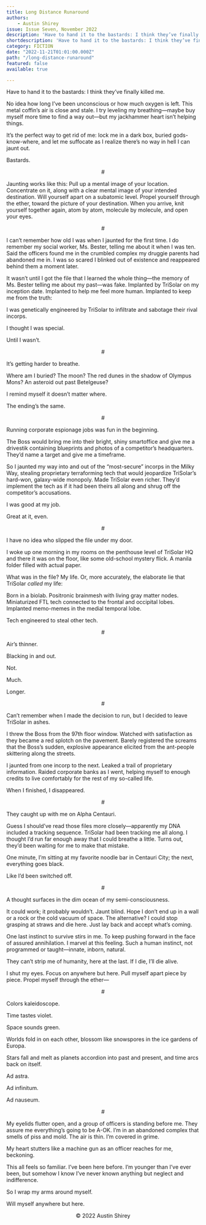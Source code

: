 ```yaml
---
title: Long Distance Runaround
authors:
    - Austin Shirey
issue: Issue Seven, November 2022
description: 'Have to hand it to the bastards: I think they’ve finally killed me. <p>No idea how long I’ve been unconscious or how much oxygen is left. This metal coffin’s air is close and stale. I try leveling my breathing—maybe buy myself more time to find a way out—but my jackhammer heart isn’t helping things.</p> <p>It’s the perfect way to get rid of me: lock me in a dark box, buried gods-know-where, and let me suffocate as I realize there’s no way in hell I can jaunt out.</p> <p>Bastards.</p>'
shortdescription: 'Have to hand it to the bastards: I think they’ve finally killed me. <p>No idea how long I’ve been unconscious or how much oxygen is left. This metal coffin’s air is close and stale. I try leveling my breathing—maybe buy myself more time to find a way out—but my jackhammer heart isn’t helping things.</p> <p>It’s the perfect way to get rid of me: lock me in a dark box, buried gods-know-where, and let me suffocate as I realize there’s no way in hell I can jaunt out.</p> <p>Bastards.</p>'
category: FICTION
date: "2022-11-21T01:01:00.000Z"
path: "/long-distance-runaround"
featured: false
available: true

---
```


Have to hand it to the bastards: I think they’ve finally killed me. 

No idea how long I’ve been unconscious or how much oxygen is left. This metal coffin’s air is close and stale. I try leveling my breathing—maybe buy myself more time to find a way out—but my jackhammer heart isn’t helping things.

It’s the perfect way to get rid of me: lock me in a dark box, buried gods-know-where, and let me suffocate as I realize there’s no way in hell I can jaunt out.

Bastards.

<p style="text-align: center;">#</p>

Jaunting works like this: Pull up a mental image of your location. Concentrate on it, along with a clear mental image of your intended destination. Will yourself apart on a subatomic level. Propel yourself through the ether, toward the picture of your destination. When you arrive, knit yourself together again, atom by atom, molecule by molecule, and open your eyes.

<p style="text-align: center;">#</p>

I can’t remember how old I was when I jaunted for the first time. I do remember my social worker, Ms. Bester, telling me about it when I was ten. Said the officers found me in the crumbled complex my druggie parents had abandoned me in. I was so scared I blinked out of existence and reappeared behind them a moment later.

It wasn’t until I got the file that I learned the whole thing—the memory of Ms. Bester telling me about my past—was fake. Implanted by TriSolar on my inception date. Implanted to help me feel more human. Implanted to keep me from the truth: 

I was genetically engineered by TriSolar to infiltrate and sabotage their rival incorps.

I thought I was special.

Until I wasn’t.

<p style="text-align: center;">#</p>

It’s getting harder to breathe.

Where am I buried? The moon? The red dunes in the shadow of Olympus Mons? An asteroid out past Betelgeuse?

I remind myself it doesn’t matter where.

The ending’s the same.

<p style="text-align: center;">#</p>

Running corporate espionage jobs was fun in the beginning. 

The Boss would bring me into their bright, shiny smartoffice and give me a drivestik containing blueprints and photos of a competitor’s headquarters. They’d name a target and give me a timeframe.

So I jaunted my way into and out of the “most-secure” incorps in the Milky Way, stealing proprietary terraforming tech that would jeopardize TriSolar’s hard-won, galaxy-wide monopoly. Made TriSolar even richer. They’d implement the tech as if it had been theirs all along and shrug off the competitor’s accusations.

I was good at my job. 

Great at it, even.

<p style="text-align: center;">#</p>

I have no idea who slipped the file under my door.

I woke up one morning in my rooms on the penthouse level of TriSolar HQ and there it was on the floor, like some old-school mystery flick. A manila folder filled with actual paper.

What was in the file? My life. Or, more accurately, the elaborate lie that TriSolar *called* my life:

Born in a biolab. Positronic brainmesh with living gray matter nodes. Miniaturized FTL tech connected to the frontal and occipital lobes. Implanted memo-memes in the medial temporal lobe.

Tech engineered to steal other tech.

<p style="text-align: center;">#</p>

Air’s thinner.

Blacking in and out. 

Not.

Much.

Longer.

<p style="text-align: center;">#</p>

Can’t remember when I made the decision to run, but I decided to leave TriSolar in ashes.

I threw the Boss from the 97th floor window. Watched with satisfaction as they became a red splotch on the pavement. Barely registered the screams that the Boss’s sudden, explosive appearance elicited from the ant-people skittering along the streets.

I jaunted from one incorp to the next. Leaked a trail of proprietary information. Raided corporate banks as I went, helping myself to enough credits to live comfortably for the rest of my so-called life.

When I finished, I disappeared. 

<p style="text-align: center;">#</p>

They caught up with me on Alpha Centauri.

Guess I should’ve read those files more closely—apparently my DNA included a tracking sequence. TriSolar had been tracking me all along. I thought I’d run far enough away that I could breathe a little. Turns out, they’d been waiting for me to make that mistake.

One minute, I’m sitting at my favorite noodle bar in Centauri City; the next, everything goes black. 

Like I’d been switched off.

<p style="text-align: center;">#</p>

A thought surfaces in the dim ocean of my semi-consciousness.

It could work; it probably wouldn’t. Jaunt blind. Hope I don’t end up in a wall or a rock or the cold vacuum of space. The alternative? I could stop grasping at straws and die here. Just lay back and accept what’s coming.

One last instinct to survive stirs in me. To keep pushing forward in the face of assured annihilation. I marvel at this feeling. Such a human instinct, not programmed or taught—innate, inborn, natural.

They can’t strip me of humanity, here at the last. If I die, I’ll die alive.

I shut my eyes. Focus on anywhere but here. Pull myself apart piece by piece. Propel myself through the ether—

<p style="text-align: center;">#</p>

Colors kaleidoscope.

Time tastes violet. 

Space sounds green.

Worlds fold in on each other, blossom like snowspores in the ice gardens of Europa.

Stars fall and melt as planets accordion into past and present, and time arcs back on itself.

Ad astra.

Ad infinitum.

Ad nauseum.

<p style="text-align: center;">#</p>

My eyelids flutter open, and a group of officers is standing before me. They assure me everything’s going to be A-OK. I’m in an abandoned complex that smells of piss and mold. The air is thin. I’m covered in grime. 

My heart stutters like a machine gun as an officer reaches for me, beckoning.

This all feels so familiar. I’ve been here before. I’m younger than I’ve ever been, but somehow I know I’ve never known anything but neglect and indifference. 

So I wrap my arms around myself. 

Will myself anywhere but here.


<p style="text-align: center;">© 2022 Austin Shirey</p>